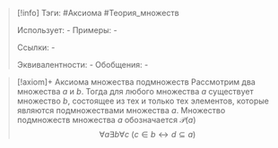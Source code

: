 > [!info]
> Тэги: #Аксиома #Теория_множеств   
> 
> Использует: *-*
> Примеры: *-*
> 
> Ссылки: *-*
> 
> Эквивалентности: *-*
> Обобщения: *-*

> [!axiom]+ Аксиомa множества подмножеств
> Рассмотрим два множества $a$ и $b$. Тогда для любого множества $a$ существует множество $b$, состоящее из тех и только тех элементов, которые являются подмножествами множества $a$. Множество подмножеств множества $a$ обозначается $\mathcal{P}(a)$
> $$\forall a \exists b \forall c \ (c \in b \leftrightarrow d \subseteq a)$$